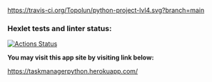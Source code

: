 https://travis-ci.org/Topolun/python-project-lvl4.svg?branch=main

### Hexlet tests and linter status:
[![Actions Status](https://github.com/Topolun/python-project-lvl4/workflows/hexlet-check/badge.svg)](https://github.com/Topolun/python-project-lvl4/actions)


**You may visit this app site by visiting link below:**

https://taskmanagerpython.herokuapp.com/
